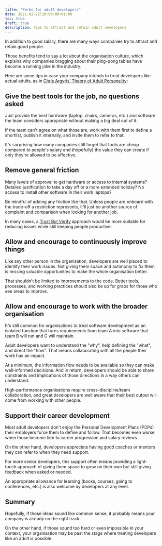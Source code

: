 ```yaml
---
title: "Perks for adult developers"
date: 2021-02-22T20:00:00+01:00
toc: true
draft: true
description: Tips to attract and retain adult developers
---
```

In addition to good salary, there are many ways companies try to attract and retain good people.

Those benefits tend to say a lot about the organisation culture, which explains why companies bragging about their ping-pong tables have become a running joke in the industry.

Here are some tips in case your company intends to treat developers like actual adults, as in [Chris Argyris' Theory of Adult Personality][1]:

## Give the best tools for the job, no questions asked

Just provide the best hardware (laptop, chairs, cameras, etc.) and software the team considers appropriate without making a big deal out of it.

If the team can't agree on what those are, work with them first to define a shortlist, publish it internally, and invite them to refer to that.

It's surprising how many companies still forget that tools are cheap compared to people's salary and (hopefully) the value they can create if only they're allowed to be effective.

## Remove general friction

Many levels of approval to get hardware or access to internal systems? Detailed justification to take a day off or a more extended holiday? No access to install other software in their work laptops?

Be mindful of adding any friction like that. Unless people are onboard with the trade-off a restriction represents, it'll just be another source of complaint and comparison when looking for another job.

In many cases, a [Trust But Verify][2] approach would be more suitable for reducing issues while still keeping people productive.

## Allow and encourage to continuously improve things

Like any other person in the organisation, developers are well placed to identify their work issues. Not giving them space and autonomy to fix them is missing valuable opportunities to make the whole organisation better.

That shouldn't be limited to improvements to the code. Better tools, processes, and working practices should also be up for grabs for those who see areas to improve.

## Allow and encourage to work with the broader organisation

It's still common for organisations to treat software development as an isolated function that turns requirements from team A into software that team B will run and C will maintain.

Adult developers want to understand the "why", help defining the "what", and direct the "how". That means collaborating with all the people their work has an impact.

At a minimum, the information flow needs to be available so they can make well-informed decisions. And in return, developers should be able to share constraints and implications of those directions in a way others can understand.

High-performance organisations require cross-discipline/team collaboration, and great developers are well aware that their best output will come from working with other people.

## Support their career development

Most adult developers don't enjoy the Personal Development Plans (PDPs) their employers force them to define and follow. That becomes even worse when those become tied to career progression and salary reviews.

On the other hand, developers appreciate having good coaches or mentors they can refer to when they need support.

For more senior developers, this support often means providing a light-touch approach of giving them space to grow on their own but still giving feedback when asked or needed.

An appropriate allowance for learning (books, courses, going to conferences, etc.) is also welcome by developers at any level.

## Summary

Hopefully, if those ideas sound like common sense, it probably means your company is already on the right track.

On the other hand, if those sound too hard or even impossible in your context, your organisation may be past the stage where treating developers like an adult is possible.

[1]: https://en.wikipedia.org/wiki/Chris_Argyris#Adult_personality
[2]: https://en.wikipedia.org/wiki/Trust,_but_verify